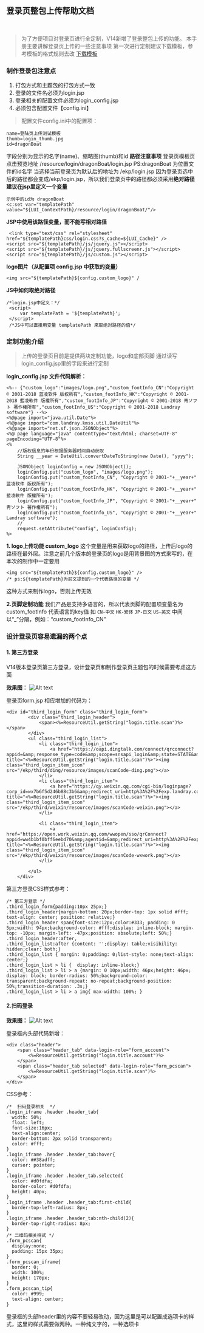 
## 登录页整包上传帮助文档



​
> 为了方便项目对登录页进行全定制，V14新增了登录整包上传的功能。
> 本手册主要讲解登录页上传的一些注意事项
> 第一次进行定制建议下载模板，参考模板的格式规则去改 [下载模板](/ekp/resource/login/login.zip)

### 制作登录包注意点
1. 打包方式和主题包的打包方式一致
2. 登录的文件名必须为login.jsp 
3. 登录相关的配置文件必须为login_config.jsp
4. 必须包含配置文件【config.ini】

> 配置文件config.ini中的配置项：

```
name=登陆页上传测试模板
thumb=login_thumb.jpg
id=dragonBoat
```
字段分别为显示的名字(name)、缩略图(thumb)和id 
​
**路径注意事项**
登录页模板页点击预览地址 /resource/login/dragonBoat/login.jsp
PS:dragonBoat 为位置文件的id名字
当选择当前登录页为默认后的地址为 /ekp/login.jsp
因为登录页选中后的路径都会变成/ekp/login.jsp，所以我们登录页中的路径都必须采用**绝对路径**
​
**建议在jsp里定义一个变量**
```
示例中的id为 dragonBoat
<c:set var="templatePath" value="${LUI_ContextPath}/resource/login/dragonBoat/"/>
```
**JSP中使用该路径变量，而不能写相对路径**
```
 <link type="text/css" rel="stylesheet" href="${templatePath}css/login.css?s_cache=${LUI_Cache}" />
<script src="${templatePath}/js/jquery.js"></script>
<script src="${templatePath}/js/jquery.fullscreenr.js"></script>
<script src="${templatePath}/js/custom.js"></script>
```
**logo图片（从配置项 config.jsp 中获取的变量）**
```
<img src="${templatePath}${config.custom_logo}" /
```
**JS中如何取绝对路径**
```
/*login.jsp中定义：*/
 <script>
     var templatePath = '${templatePath}';
 </script>
 /*JS中可以直接用变量 templatePath 来取绝对路径的值*/
```
### 定制功能介绍
> 上传的登录页目前是提供两块定制功能，logo和底部页脚
> 通过读写login_config.jsp里的字段来进行定制

**login_config.jsp 文件代码解析：**
```
<%-- {"custom_logo":"images/logo.png","custom_footInfo_CN":"Copyright © 2001-2018 蓝凌软件 版权所有","custom_footInfo_HK":"Copyright © 2001-2018 藍凌軟件 版權所有","custom_footInfo_JP":"Copyright © 2001-2018 靑ソフト 著作権所有","custom_footInfo_US":"Copyright © 2001-2018 Landray software"} --%>
<%@page import="java.util.Date"%>
<%@page import="com.landray.kmss.util.DateUtil"%>
<%@page import="net.sf.json.JSONObject"%>
<%@ page language="java" contentType="text/html; charset=UTF-8" pageEncoding="UTF-8"%>
<%
	//版权信息的年份根据服务器时间自动获取
	String __year = DateUtil.convertDateToString(new Date(), "yyyy");

	JSONObject loginConfig = new JSONObject();
	loginConfig.put("custom_logo", "images/logo.png");
	loginConfig.put("custom_footInfo_CN", "Copyright © 2001-"+__year+" 蓝凌软件 版权所有");
	loginConfig.put("custom_footInfo_HK", "Copyright © 2001-"+__year+" 藍凌軟件 版權所有");
	loginConfig.put("custom_footInfo_JP", "Copyright © 2001-"+__year+" 靑ソフト 著作権所有");
	loginConfig.put("custom_footInfo_US", "Copyright © 2001-"+__year+" Landray software");
	//
	request.setAttribute("config", loginConfig);
%>
```
**1. logo上传功能 custom_logo**
这个变量是用来获取logo的路径，上传后logo的路径在最外层。注意之前几个版本的登录页的logo是用背景图的方式来写的，在本次的制作中一定要用
```
<img src="${templatePath}${config.custom_logo}" /> 
/* ps:${templatePath}为前文提到的一个代表路径的变量 */
```
这种方式来制作logo，否则上传无效

**2.页脚定制功能**
我们产品是支持多语言的，所以代表页脚的配置项变量名为custom_footInfo
代表语言的key值 如 `CN-中文` `HK-繁体` `JP-日文` `US-英文`
中间以“_”分隔，例如：“custom_footInfo_CN”


### 设计登录页容易遗漏的两个点
#### 1. 第三方登录
V14版本登录页第三方登录，设计登录页和制作登录页主题包的时候需要考虑这方面

**效果图：**
![Alt text](./1530089294132.png)

登录页form.jsp 相应增加的代码为：
```
<div id="third_login_form" class="third_login_form">
		<div class="third_login_header">
			<span><%=ResourceUtil.getString("login.title.scan")%></span>
		</div>
		<ul class="third_login_list">	
			<li class="third_login_item">
				<a href="https://oapi.dingtalk.com/connect/qrconnect?appid=&amp;response_type=code&amp;scope=snsapi_login&amp;state=STATE&amp;redirect_uri=http%3A%2F%2Fexp.landray.com.cn%3A8200%2Fekp%2Fthird%2Fding%2FpcScanLogin.do%3Fmethod%3Dservice" title="<%=ResourceUtil.getString("login.title.scan")%>"><img class="third_login_item_icon" src="/ekp/third/ding/resource/images/scanCode-ding.png"></a>
			</li>
			<li class="third_login_item">
				<a href="https://qy.weixin.qq.com/cgi-bin/loginpage?corp_id=wx7b6f5d246b88c3b6&amp;redirect_uri=http%3A%2F%2Fexp.landray.com.cn%3A8200%2Fekp%2Fthird%2Fwx%2FpcScanLogin.do%3Fmethod%3Dservice&amp;usertype=member" title="<%=ResourceUtil.getString("login.title.scan")%>"><img class="third_login_item_icon" src="/ekp/third/weixin/resource/images/scanCode-weixin.png"></a>
			</li>
		
			<li class="third_login_item">
				<a href="https://open.work.weixin.qq.com/wwopen/sso/qrConnect?appid=ww4b1bf0bff6eebd70&amp;agentid=&amp;redirect_uri=http%3A%2F%2Fexp.landray.com.cn%3A8200%2Fekp%2Fthird%2Fwxwork%2FpcScanLogin.do%3Fmethod%3Dservice&amp;state=state" title="<%=ResourceUtil.getString("login.title.scan")%>"><img class="third_login_item_icon" src="/ekp/third/weixin/resource/images/scanCode-wxwork.png"></a>
			</li>
		
		</ul>
	</div>
```
第三方登录CSS样式参考：
```
/* 第三方登录 */
.third_login_form{padding:10px 25px;}
.third_login_header{margin-bottom: 20px;border-top: 1px solid #fff; text-align: center; position: relative;}
.third_login_header span{font-size:12px;color:#333; padding: 0 5px;width: 94px;background-color: #fff;display: inline-block; margin-top: -10px; margin-left: -47px;position: absolute;left: 50%;}
.third_login_header:after, 
.third_login_list:after {content: '';display: table;visibility: hidden;clear: both;}
.third_login_list { margin: 0;padding: 0;list-style: none;text-align: center;}
.third_login_list > li {  display: inline-block;}
.third_login_list > li > a {margin: 0 10px;width: 46px;height: 46px; display: block; border-radius: 50%;background-color: transparent;background-repeat: no-repeat;background-position: 50%;transition-duration: .3s;}
.third_login_list > li > a img{ max-width: 100%; }
```
#### 2.扫码登录
**效果图：**
![Alt text](./1530089234348.png)

登录框内头部代码新增：
```
<div class="header">
	<span class="header_tab" data-login-role="form_account">
		<%=ResourceUtil.getString("login.title.account")%>
	</span>
	<span class="header_tab selected" data-login-role="form_pcscan">
		<%=ResourceUtil.getString("login.title.scan")%>
	</span>
</div>
```
CSS参考：
```
/*  扫码登录相关  */
.login_iframe .header .header_tab{
  width: 50%;
  float: left;
  font-size:16px;
  text-align:center;
  border-bottom: 2px solid transparent;
  color: #fff;
}
.login_iframe .header .header_tab:hover{
  color: ##38adff;
  cursor: pointer;
}
.login_iframe .header .header_tab.selected{
  color: #d0fdfa;
  border-color: #d0fdfa;
  height: 40px;
}
.login_iframe .header .header_tab:first-child{
  border-top-left-radius: 8px;
}
.login_iframe .header .header_tab:nth-child(2){
  border-top-right-radius: 8px;
}
/* 二维码相关样式 */
.form_pcscan{
  display:none;
  padding: 15px 35px;
}
.form_pcscan_iframe{
  border: 0;
  width: 100%;
  height: 170px;
}
.form_pcscan_tip{
  color: #999;
  text-align: center;
}
```
登录框的头部header里的内容不要轻易改动，因为这里是可以配置成选项卡的样式，这里的样式需要做两种。一种纯文字的，一种选项卡

